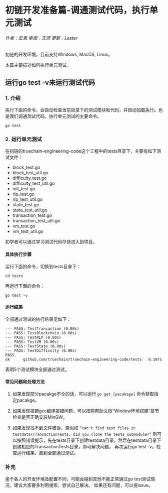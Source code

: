 # 初链开发准备篇-调通测试代码，执行单元测试
###### 作者：宏恩   审阅：天涯  更新：Lester

初链的开发环境，目前支持Windows, MacOS, Linux。

本篇主要描述如何执行单元测试。

## 运行go test -v来运行测试代码 ###
### 1. 介绍

执行下面的命令，会自动检查当前目录下的测试模块和代码，并自动加载执行。也是我们调通测试代码，执行单元测试的主要命令。

``` go test ```

### 2. 运行单元测试
 
在初链的truechain-engineering-code这个工程中的tests目录下，主要有如下测试文件：

- block_test.go
- block_test_util.go
- difficulty_test.go
- difficulty_test_util.go
- init_test.go
- rlp_test.go
- rlp_test_util.go
- state_test.go
- state_test_util.go
- transaction_test.go
- transaction_test_util.go
- vm_test.go
- vm_test_util.go

初学者可以通过学习测试代码尽快进入到项目。

#### 具体执行步骤
运行下面的命令，切换到tests目录下：

``` cd tests ```

再运行下面的命令：
 
``` go test -v ```

#### 运行结果
全部通过测试的执行结果见如下：
```
--- PASS: TestTransaction (0.00s)
--- PASS: TestBlockchain (0.00s)
--- PASS: TestRLP (0.00s)
--- PASS: TestVM (0.00s)
--- PASS: TestState (0.00s)
--- PASS: TestDifficulty (0.00s)
PASS
ok      github.com/truechain/truechain-engineering-code/tests   0.107s
```

表明5个测试模块全部通过测试。

#### 常见问题和处理方法

1. 如果发现部分pacakge不全的话，可以运行 ``` go get [pacakage] ``` 命令获取指定pacakge。

2. 如果发现报错gcc编译报错问题，可以按照帮助文档“Window环境搭建”章节检查是否正确安装MinGW。

3. 如果发现找不到文件错误，类似如
``` “can't find test files in testdata\TransactionTests, did you clone the tests submodule?” ```
则可以按照错误提示，先在tests目录下创建testdata目录，然后在testdata目录下创建相应的TransactionTests目录，即可解决问题。
再次运行go test -v。检查运行结果，直到全部通过测试。

### 补充
鉴于各人的开发环境及配置不同，可能会碰到其他不能正常通过go test测试情况，建议大家要多利用搜索，尝试自己解决。
如果还有问题，可以提issue。
